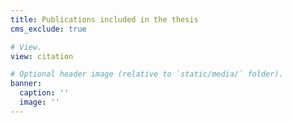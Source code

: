 ```yaml
---
title: Publications included in the thesis
cms_exclude: true

# View.
view: citation

# Optional header image (relative to `static/media/` folder).
banner:
  caption: ''
  image: ''
---
```

